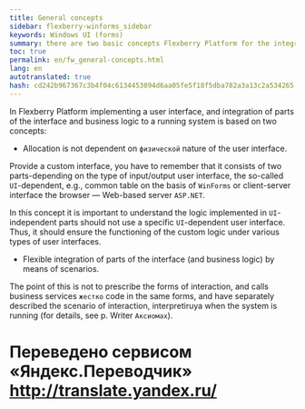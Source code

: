 ```yaml
--- 
title: General concepts 
sidebar: flexberry-winforms_sidebar 
keywords: Windows UI (forms) 
summary: there are two basic concepts Flexberry Platform for the integration of parts of the user interface and business logic to a running system 
toc: true 
permalink: en/fw_general-concepts.html 
lang: en 
autotranslated: true 
hash: cd242b967367c3b4f04c6134453094d6aa05fe5f18f5dba782a3a13c2a534265 
--- 
```


In Flexberry Platform implementing a user interface, and integration of parts of the interface and business logic to a running system is based on two concepts: 

* Allocation is not dependent on `физической` nature of the user interface. 

Provide a custom interface, you have to remember that it consists of two parts-depending on the type of input/output user interface, the so-called `UI`-dependent, e.g., common table on the basis of `WinForms` or client-server interface the browser — Web-based server `ASP.NET`. 

In this concept it is important to understand the logic implemented in `UI`-independent parts should not use a specific `UI`-dependent user interface. Thus, it should ensure the functioning of the custom logic under various types of user interfaces. 

* Flexible integration of parts of the interface (and business logic) by means of scenarios. 

The point of this is not to prescribe the forms of interaction, and calls business services `жестко` code in the same forms, and have separately described the scenario of interaction, interpretiruya when the system is running (for details, see p. Writer `Аксиомах`). 



 # Переведено сервисом «Яндекс.Переводчик» http://translate.yandex.ru/